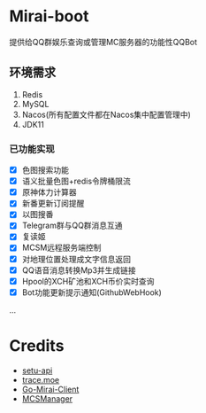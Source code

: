 # Mirai-boot
提供给QQ群娱乐查询或管理MC服务器的功能性QQBot

## 环境需求
1. Redis
2. MySQL
3. Nacos(所有配置文件都在Nacos集中配置管理中)
4. JDK11

### 已功能实现
- [x] 色图搜索功能
- [x] 语义批量色图+redis令牌桶限流
- [x] 原神体力计算器
- [x] 新番更新订阅提醒
- [x] 以图搜番
- [x] Telegram群与QQ群消息互通
- [x] 复读姬
- [x] MCSM远程服务端控制
- [x] 对地理位置处理成文字信息返回
- [x] QQ语音消息转换Mp3并生成链接
- [x] Hpool的XCH矿池和XCH币价实时查询
- [x] Bot功能更新提示通知(GithubWebHook)

...

  
# Credits
* [setu-api](https://api.lolicon.app/#/setu)
* [trace.moe](https://trace.moe/)
* [Go-Mirai-Client](https://github.com/ProtobufBot/Go-Mirai-Client)
* [MCSManager](https://github.com/Suwings/MCSManager)
